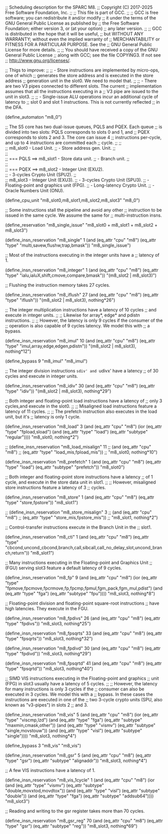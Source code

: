 ;; Scheduling description for the SPARC M8.
;;   Copyright (C) 2017-2025 Free Software Foundation, Inc.
;;
;; This file is part of GCC.
;;
;; GCC is free software; you can redistribute it and/or modify
;; it under the terms of the GNU General Public License as published by
;; the Free Software Foundation; either version 3, or (at your option)
;; any later version.
;;
;; GCC is distributed in the hope that it will be useful,
;; but WITHOUT ANY WARRANTY; without even the implied warranty of
;; MERCHANTABILITY or FITNESS FOR A PARTICULAR PURPOSE.  See the
;; GNU General Public License for more details.
;;
;; You should have received a copy of the GNU General Public License
;; along with GCC; see the file COPYING3.  If not see
;; <http://www.gnu.org/licenses/>.

;; Thigs to improve:
;;
;; - Store instructions are implemented by micro-ops, one of which
;;   generates the store address and is executed in the store address
;;   generation unit in the slot0.  We need to model that.
;;
;; - There are two V3 pipes connected to different slots.  The current
;;   implementation assumes that all the instructions executing in a
;;   V3 pipe are issued to the unit in slot3.
;;
;; - Single-issue ALU operations incur an additional cycle of latency to
;;   slot 0 and slot 1 instructions.  This is not currently reflected
;;   in the DFA.

(define_automaton "m8_0")

;; The S5 core has two dual-issue queues, PQLS and PQEX.  Each queue
;; is divided into two slots: PQLS corresponds to slots 0 and 1, and
;; PQEX corresponds to slots 2 and 3.  The core can issue 4
;; instructions per-cycle, and up to 4 instructions are committed each
;; cycle.
;;
;;                            
;;                   m8_slot0  - Load Unit.
;;                             - Store address gen. Unit.
;;                                                       
;;                            
;;   === PQLS ==>    m8_slot1  - Store data unit.
;;                             - Branch unit.
;;                                            
;;                             
;;   === PQEX ==>    m8_slot2  - Integer Unit (EXU2).                     
;;                             - 3-cycles Crypto Unit (SPU2).
;;                                                     
;;                   m8_slot3  - Integer Unit (EXU3).
;;                             - 3-cycles Crypto Unit (SPU3).
;;                             - Floating-point and graphics unit (FPG).
;;                             - Long-latency Crypto Unit.
;;                             - Oracle Numbers Unit (ONU).

(define_cpu_unit "m8_slot0,m8_slot1,m8_slot2,m8_slot3" "m8_0")

;; Some instructions stall the pipeline and avoid any other
;; instruction to be issued in the same cycle.  We assume the same for
;; multi-instruction insns.

(define_reservation "m8_single_issue" "m8_slot0 + m8_slot1 + m8_slot2 + m8_slot3")

(define_insn_reservation "m8_single" 1
  (and (eq_attr "cpu" "m8")
       (eq_attr "type" "multi,savew,flushw,trap,bmask"))
  "m8_single_issue")

;; Most of the instructions executing in the integer units have a
;; latency of 1.

(define_insn_reservation "m8_integer" 1
  (and (eq_attr "cpu" "m8")
       (eq_attr "type" "ialu,ialuX,shift,cmove,compare,bmask"))
  "(m8_slot2 | m8_slot3)")

;; Flushing the instruction memory takes 27 cycles.


(define_insn_reservation "m8_iflush" 27
  (and (eq_attr "cpu" "m8")
       (eq_attr "type" "iflush"))
  "(m8_slot2 | m8_slot3), nothing*26")

;; The integer multiplication instructions have a latency of 10 cycles
;; and execute in integer units.
;;
;; Likewise for array*, edge* and pdistn instructions.
;;
;; However, the latency is only 9 cycles if the consumer of the
;; operation is also capable of 9 cycles latency.  We model this with
;; a bypass.

(define_insn_reservation "m8_imul" 10
  (and (eq_attr "cpu" "m8")
       (eq_attr "type" "imul,array,edge,edgen,pdistn"))
  "(m8_slot2 | m8_slot3), nothing*12")

(define_bypass 9 "m8_imul" "m8_imul")

;; The integer division instructions `sdiv' and `udivx' have a latency
;; of 30 cycles and execute in integer units.

(define_insn_reservation "m8_idiv" 30
  (and (eq_attr "cpu" "m8")
       (eq_attr "type" "idiv"))
  "(m8_slot2 | m8_slot3), nothing*29")

;; Both integer and floating-point load instructions have a latency of
;; only 3 cycles,and execute in the slot0.
;;
;; Misaligned load instructions feature a latency of 11 cycles.
;;
;; The prefetch instruction also executes in the load unit, but it's
;; latency is only 1 cycle.

(define_insn_reservation "m8_load" 3
  (and (eq_attr "cpu" "m8")
       (ior (eq_attr "type" "fpload,sload")
            (and (eq_attr "type" "load")
                 (eq_attr "subtype" "regular"))))
  "m8_slot0, nothing*2")

;; (define_insn_reservation "m8_load_misalign" 11
;;  (and (eq_attr "cpu" "m8")
;;       (eq_attr "type" "load_mis,fpload_mis"))
;;  "m8_slot0, nothing*10")

(define_insn_reservation "m8_prefetch" 1
  (and (eq_attr "cpu" "m8")
       (eq_attr "type" "load")
       (eq_attr "subtype" "prefetch"))
  "m8_slot0")

;; Both integer and floating-point store instructions have a latency
;; of 1 cycle, and execute in the store data unit in slot1.
;;
;; However, misaligned store instructions feature a latency of 3
;; cycles.

(define_insn_reservation "m8_store" 1
  (and (eq_attr "cpu" "m8")
       (eq_attr "type" "store,fpstore"))
  "m8_slot1")

;; (define_insn_reservation "m8_store_misalign" 3
;;   (and (eq_attr "cpu" "m8")
;;        (eq_attr "type" "store_mis,fpstore_mis"))
;;   "m8_slot1, nothing*2")

;; Control-transfer instructions execute in the Branch Unit in the
;; slot1.

(define_insn_reservation "m8_cti" 1
  (and (eq_attr "cpu" "m8")
       (eq_attr "type" "cbcond,uncond_cbcond,branch,call,sibcall,call_no_delay_slot,uncond_branch,return"))
  "m8_slot1")

;; Many instructions executing in the Floating-point and Graphics Unit
;; (FGU) serving slot3 feature a default latency of 9 cycles.

(define_insn_reservation "m8_fp" 9
  (and (eq_attr "cpu" "m8")
       (ior (eq_attr "type" "fpmove,fpcmove,fpcrmove,fp,fpcmp,fpmul,fgm_pack,fgm_mul,pdist")
            (and (eq_attr "type" "fga")
                 (eq_attr "subtype" "fpu"))))
  "m8_slot3, nothing*8")

;; Floating-point division and floating-point square-root instructions
;; have high latencies.  They execute in the FGU.

(define_insn_reservation "m8_fpdivs" 26
  (and (eq_attr "cpu" "m8")
       (eq_attr "type" "fpdivs"))
  "m8_slot3, nothing*25")

(define_insn_reservation "m8_fpsqrts" 33
  (and (eq_attr "cpu" "m8")
       (eq_attr "type" "fpsqrts"))
  "m8_slot3, nothing*32")

(define_insn_reservation "m8_fpdivd" 30
  (and (eq_attr "cpu" "m8")
       (eq_attr "type" "fpdivd"))
  "m8_slot3, nothing*29")

(define_insn_reservation "m8_fpsqrtd" 41
  (and (eq_attr "cpu" "m8")
       (eq_attr "type" "fpsqrtd"))
  "m8_slot3, nothing*40")

;; SIMD VIS instructions executing in the Floating-point and graphics
;; unit (FPG) in slot3 usually have a latency of 5 cycles.
;;
;; However, the latency for many instructions is only 3 cycles if the
;; consumer can also be executed in 3 cycles.  We model this with a
;; bypass.  In these cases the instructions are executed in one of the
;; two 3-cycle crypto units (SPU, also known as "v3-pipes") in slots 2
;; and 3.

(define_insn_reservation "m8_vis" 5
  (and (eq_attr "cpu" "m8")
       (ior (eq_attr "type" "viscmp,lzd")
            (and (eq_attr "type" "fga")
                 (eq_attr "subtype" "maxmin,cmask,other"))
            (and (eq_attr "type" "vismv")
                 (eq_attr "subtype" "single,movstouw"))
            (and (eq_attr "type" "visl")
                 (eq_attr "subtype" "single"))))
  "m8_slot3, nothing*4")

(define_bypass 3 "m8_vis" "m8_vis")

(define_insn_reservation "m8_gsr" 5
  (and (eq_attr "cpu" "m8")
       (eq_attr "type" "gsr")
       (eq_attr "subtype" "alignaddr"))
  "m8_slot3, nothing*4")

;; A few VIS instructions have a latency of 1.

(define_insn_reservation "m8_vis_1cycle" 1
  (and (eq_attr "cpu" "m8")
       (ior (and (eq_attr "type" "vismv")
                 (eq_attr "subtype" "double,movxtod,movdtox"))
            (and (eq_attr "type" "visl")
                 (eq_attr "subtype" "double"))
            (and (eq_attr "type" "fga")
                 (eq_attr "subtype" "addsub64"))))
  "m8_slot3")

;; Reading and writing to the gsr register takes more than 70 cycles.

(define_insn_reservation "m8_gsr_reg" 70
  (and (eq_attr "cpu" "m8")
       (eq_attr "type" "gsr")
       (eq_attr "subtype" "reg"))
  "m8_slot3, nothing*69")
